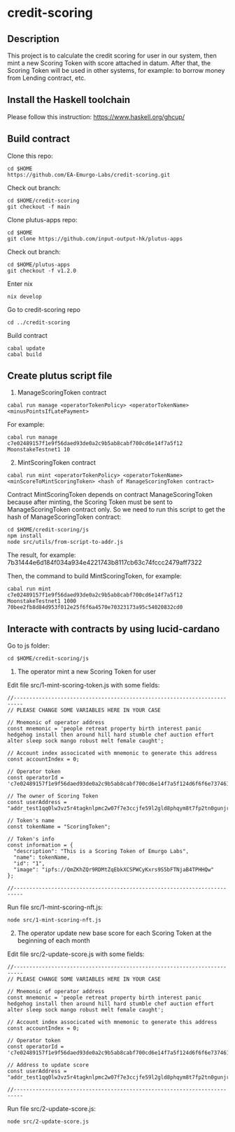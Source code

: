 # credit-scoring

## Description

This project is to calculate the credit scoring for user in our system, then mint a new Scoring Token with score attached in datum. After that, the Scoring Token will be used in other systems, for example: to borrow money from Lending contract, etc.

## Install the Haskell toolchain

Please follow this instruction: https://www.haskell.org/ghcup/

## Build contract

Clone this repo:
```
cd $HOME
https://github.com/EA-Emurgo-Labs/credit-scoring.git
```

Check out branch:
```
cd $HOME/credit-scoring
git checkout -f main
```

Clone plutus-apps repo:
```
cd $HOME
git clone https://github.com/input-output-hk/plutus-apps
```

Check out branch:
```
cd $HOME/plutus-apps
git checkout -f v1.2.0
```

Enter nix
```
nix develop
```

Go to credit-scoring repo
```
cd ../credit-scoring
```

Build contract

```
cabal update
cabal build
```

## Create plutus script file

1. ManageScoringToken contract

```
cabal run manage <operatorTokenPolicy> <operatorTokenName> <minusPointsIfLatePayment>
```

For example:
```
cabal run manage c7e02489157f1e9f56daed93de0a2c9b5ab8cabf700cd6e14f7a5f12 MoonstakeTestnet1 10
```

2. MintScoringToken contract

```
cabal run mint <operatorTokenPolicy> <operatorTokenName> <minScoreToMintScoringToken> <hash of ManageScoringToken contract>
```

Contract MintScoringToken depends on contract ManageScoringToken because after minting, the Scoring Token must be sent to ManageScoringToken contract only. So we need to run this script to get the hash of ManageScoringToken contract:

```
cd $HOME/credit-scoring/js
npm install
node src/utils/from-script-to-addr.js
```

The result, for example: 7b31444e6d184f034a934e4221743b8117cb63c74fccc2479aff7322

Then, the command to build MintScoringToken, for example:
```
cabal run mint c7e02489157f1e9f56daed93de0a2c9b5ab8cabf700cd6e14f7a5f12 MoonstakeTestnet1 1000 70bee2fb8d84d953f012e25f6f6a4570e70323173a95c54020832cd0
```

## Interacte with contracts by using lucid-cardano

Go to js folder:
```
cd $HOME/credit-scoring/js
```

1. The operator mint a new Scoring Token for user

Edit file src/1-mint-scoring-token.js with some fields:

```
//-------------------------------------------------------------------------
// PLEASE CHANGE SOME VARIABLES HERE IN YOUR CASE

// Mnemonic of operator address
const mnemonic = 'people retreat property birth interest panic hedgehog install then around hill hard stumble chef auction effort alter sleep sock mango robust melt female caught';

// Account index associcated with mnemonic to generate this address
const accountIndex = 0;

// Operator token
const operatorId = 'c7e02489157f1e9f56daed93de0a2c9b5ab8cabf700cd6e14f7a5f124d6f6f6e7374616b65546573746e657431';

// The owner of Scoring Token
const userAddress = "addr_test1qq0lw3vz5r4tagknlpmc2w07f7e3ccjfe59l2gld8phqym8t7fp2tn0gunjrlsvg4qgyrq7k2urz276hs6fzj8lcqf3qnek6vg";

// Token's name
const tokenName = "ScoringToken";

// Token's info
const information = {
  "description": "This is a Scoring Token of Emurgo Labs",
  "name": tokenName,
  "id": "1",
  "image": "ipfs://QmZKhZQr9RDMtZqEbkXCSPWCyKxrs9S5bFTNjaB4TPHHQw"
};

//-------------------------------------------------------------------------
```

Run file src/1-mint-scoring-nft.js:
```
node src/1-mint-scoring-nft.js
```

2. The operator update new base score for each Scoring Token at the beginning of each month

Edit file src/2-update-score.js with some fields:

```
//-------------------------------------------------------------------------
// PLEASE CHANGE SOME VARIABLES HERE IN YOUR CASE

// Mnemonic of operator address
const mnemonic = 'people retreat property birth interest panic hedgehog install then around hill hard stumble chef auction effort alter sleep sock mango robust melt female caught';

// Account index associcated with mnemonic to generate this address
const accountIndex = 0;

// Operator token
const operatorId = 'c7e02489157f1e9f56daed93de0a2c9b5ab8cabf700cd6e14f7a5f124d6f6f6e7374616b65546573746e657431';

// Address to update score
const userAddress = "addr_test1qq0lw3vz5r4tagknlpmc2w07f7e3ccjfe59l2gld8phqym8t7fp2tn0gunjrlsvg4qgyrq7k2urz276hs6fzj8lcqf3qnek6vg";

//-------------------------------------------------------------------------
```

Run file src/2-update-score.js:
```
node src/2-update-score.js
```
